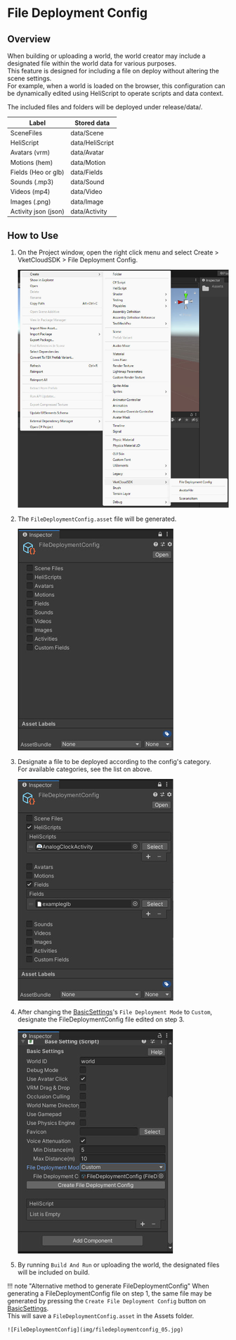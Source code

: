 # File Deployment Config

## Overview

When building or uploading a world, the world creator may include a designated file within the world data for various purposes.<br>
This feature is designed for including a file on deploy without altering the scene settings.<br>
For example, when a world is loaded on the browser, this configuration can be dynamically edited using HeliScript to operate scripts and data context.

The included files and folders will be deployed under release/data/.

| Label | Stored data |
| ----   | ---- |
| SceneFiles | data/Scene |
| HeliScript | data/HeliScript |
| Avatars (vrm) | data/Avatar |
| Motions (hem) | data/Motion |
| Fields (Heo or glb) | data/Fields |
| Sounds (.mp3) | data/Sound |
| Videos (mp4) | data/Video |
| Images (.png) | data/Image |
| Activity json (json) | data/Activity |

## How to Use

1. On the Project window, open the right click menu and select Create > VketCloudSDK > File Deployment Config.

    ![FileDeploymentConfig](img/filedeploymentconfig_01.jpg)

1. The `FileDeploymentConfig.asset` file will be generated.

    ![FileDeploymentConfig](img/filedeploymentconfig_02.jpg)

1. Designate a file to be deployed according to the config's category.<br>
For available categories, see the list on above.

    ![FileDeploymentConfig](img/filedeploymentconfig_03.jpg)

1. After changing the [BasicSettings](../VketCloudSettings/BasicSettings.md)'s `File Deployment Mode` to `Custom`, designate the FileDeploymentConfig file edited on step 3.

    ![FileDeploymentConfig](img/filedeploymentconfig_04.jpg)

1. By running `Build And Run` or uploading the world, the designated files will be included on build.

!!! note "Alternative method to generate FileDeploymentConfig"
    When generating a FileDeploymentConfig file on step 1, the same file may be generated by pressing the `Create File Deployment Config` button on [BasicSettings](../VketCloudSettings/BasicSettings.md).<br> This will save a `FileDeploymentConfig.asset` in the Assets folder.

    ![FileDeploymentConfig](img/filedeploymentconfig_05.jpg)
